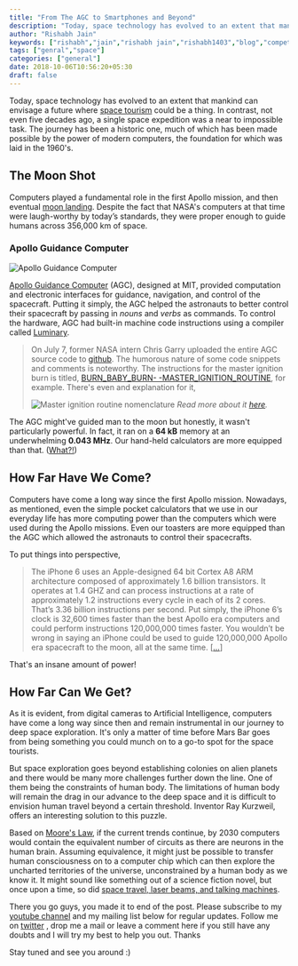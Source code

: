 ```yaml
---
title: "From The AGC to Smartphones and Beyond"
description: "Today, space technology has evolved to an extent that mankind can envisage a future where space tourism could be a thing. In contrast, not even five decades ago, a single space expedition was a near to impossible task. The journey has been a historic one, much of which has been made possible by the power of modern computers, the foundation for which was laid in the 1960's."
author: "Rishabh Jain"
keywords: ["rishabh","jain","rishabh jain","rishabh1403","blog","competitive","coding","programming","tech","technology","agc","smartphone","moon","apollo mission"]
tags: ["genral","space"]
categories: ["general"]
date: 2018-10-06T10:56:20+05:30
draft: false
---
```

Today, space technology has evolved to an extent that mankind can envisage a future where [space tourism](https://www.space.com/topics/space-tourism) could be a thing. In contrast, not even five decades ago, a single space expedition was a near to impossible task. The journey has been a historic one, much of which has been made possible by the power of modern computers, the foundation for which was laid in the 1960's.

## The Moon Shot

Computers played a fundamental role in the first Apollo mission, and then eventual [moon landing](https://www.youtube.com/watch/?v=RMINSD7MmT4). Despite the fact that NASA's computers at that time were laugh-worthy by today’s standards, they were proper enough to guide humans across 356,000 km of space.

### Apollo Guidance Computer

![Apollo Guidance Computer](/posts/general/2018/10/2522175629_39cd59a95c_z.jpg "Apollo Guidance Computer | Courtesy - https://www.flickr.com/photos/csixty4/2522175629")

[Apollo Guidance Computer](https://en.wikipedia.org/wiki/Apollo_Guidance_Computer) (AGC), designed at MIT, provided computation and electronic interfaces for guidance, navigation, and control of the spacecraft. Putting it simply, the AGC helped the astronauts to better control their spacecraft by passing in *nouns* and *verbs* as commands. To control the hardware, AGC had built-in machine code instructions using a compiler called  [Luminary](https://www.ibiblio.org/apollo/Luminary.html#What_is_Luminary_). 

>On July 7, former NASA intern Chris Garry uploaded the entire AGC source code to [github](https://github.com/chrislgarry/Apollo-11). The humorous nature of some code snippets and comments is noteworthy. The instructions for the master ignition burn is titled, [BURN_BABY_BURN- -MASTER_IGNITION_ROUTINE](https://github.com/chrislgarry/Apollo-11/blob/27e2acf88a6345e2b1064c8b006a154363937050/Luminary099/BURN_BABY_BURN--MASTER_IGNITION_ROUTINE.agc), for example. There's even and explanation for it,
>
>![Master ignition routine nomenclature](/posts/general/2018/10/Screenshot_2018-09-21_chrislgarry_Apollo-11.png)
*Read more about it [here](https://www.popularmechanics.com/space/moon-mars/a21771/code-for-apollo-moon-landings-on-github/).*

The AGC might've guided man to the moon but honestly, it wasn't particularly powerful. In fact, it ran on a **64 kB** memory at an underwhelming **0.043 MHz**. Our hand-held calculators are more equipped than that. ([What?!](https://en.wikipedia.org/wiki/TI-83_series#Technical_specifications))

## How Far Have We Come?

Computers have come a long way since the first Apollo mission. Nowadays, as mentioned, even the simple pocket calculators that we use in our everyday life has more computing power than the computers which were used during the Apollo missions. Even our toasters are more equipped than the AGC which allowed the astronauts to control their spacecrafts.

To put things into perspective,

> The iPhone 6 uses an Apple-designed 64 bit Cortex A8 ARM architecture composed of approximately 1.6 billion transistors.  It operates at 1.4 GHZ and can process instructions at a rate of approximately 1.2 instructions every cycle in each of its 2 cores. That’s 3.36 billion instructions per second. Put simply, the iPhone 6’s clock is 32,600 times faster than the best Apollo era computers and could perform instructions 120,000,000 times faster. You wouldn’t be wrong in saying an iPhone could be used to guide 120,000,000 Apollo era spacecraft to the moon, all at the same time. \[[...](https://www.zmescience.com/research/technology/smartphone-power-compared-to-apollo-432/)]

That's an insane amount of power!

## How Far Can We Get?

As it is evident, from digital cameras to Artificial Intelligence, computers have come a long way since then and remain instrumental in our journey to deep space exploration. It's only a matter of time before Mars Bar goes from being something you could munch on to a go-to spot for the space tourists.

But space exploration goes beyond establishing colonies on alien planets and there would be many more challenges further down the line. One of them being the constraints of human body. The limitations of human body will remain the drag in our advance to the deep space and it is difficult to envision human travel beyond a certain threshold. Inventor Ray Kurzweil, offers an interesting solution to this puzzle. 

Based on [Moore's Law](http://www.mooreslaw.org/), if the current trends continue, by 2030 computers would contain the equivalent number of circuits as there are neurons in the human brain. Assuming equivalence, it might just be possible to transfer human consciousness on to a computer chip which can then explore the uncharted territories of the universe, unconstrained by a human body as we know it. It might sound like something out of a science fiction novel, but once upon a time, so did [space travel, laser beams, and talking machines](https://www.businessinsider.com/13-everyday-technologies-that-were-first-imagined-in-science-fiction-2012-1?IR=T#laser-guns-2).

There you go guys, you made it to end of the post. Please subscribe to my [youtube channel](https://www.youtube.com/channel/UC4syrEYE9_fzeVBajZIyHlA) and my mailing list below for regular updates. Follow me on [twitter](https://www.twitter.com/rishabhjain1403) , drop me a mail or leave a comment here if you still have any doubts and I will try my best to help you out. Thanks

Stay tuned and see you around :)
